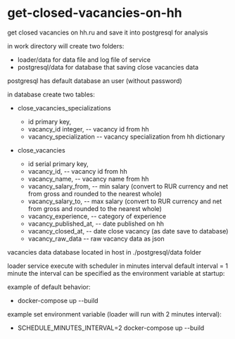 # get-closed-vacancies-on-hh
get closed vacancies on hh.ru and save it into postgresql for analysis

in work directory will create two folders:
- loader/data  for data file and log file of service
- postgresql/data for database that saving close vacancies data

postgresql has default database an user (without password)

in database create two tables:

- close_vacancies_specializations
    - id primary key,
    - vacancy_id integer, -- vacancy id from hh
    - vacancy_specialization -- vacancy specialization from hh dictionary

- close_vacancies
    - id serial primary key,
    - vacancy_id, -- vacancy id from hh
    - vacancy_name, -- vacancy name from hh
    - vacancy_salary_from, -- min salary (convert to RUR currency and net from gross and rounded to the nearest whole)
    - vacancy_salary_to, -- max salary (convert to RUR currency and net from gross and rounded to the nearest whole)
    - vacancy_experience, -- category of experience
    - vacancy_published_at, -- date published on hh
    - vacancy_closed_at, -- date close vacancy (as date save to database)
    - vacancy_raw_data -- raw vacancy data as json

vacancies data database located in host in ./postgresql/data folder

loader service execute with scheduler in minutes interval
default interval = 1 minute
the interval can be specified as the environment variable at startup:

example of default behavior:
- docker-compose up --build

example set environment variable (loader will run with 2 minutes interval):
- SCHEDULE_MINUTES_INTERVAL=2 docker-compose up --build
